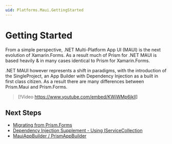```yaml
---
uid: Platforms.Maui.GettingStarted
---
```


# Getting Started

From a simple perspective, .NET Multi-Platform App UI (MAUI) is the next evolution of Xamarin.Forms. As a result much of Prism for .NET MAUI is based heavily & in many cases identical to Prism for Xamarin.Forms.

.NET MAUI however represents a shift in paradigms, with the introduction of the SingleProject, an App Builder with Dependency Injection as a built in first class citizen. As a result there are many differences between Prism.Maui and Prism.Forms.

> [!Video https://www.youtube.com/embed/KWiWMp6jklI]

## Next Steps

- [Migrating from Prism.Forms](xref:Platforms.Maui.Migrating)
- [Dependency Injection Supplement - Using IServiceCollection](xref:DependencyInjection.Supplement)
- [MauiAppBuilder / PrismAppBuilder](xref:Platforms.Maui.AppBuilder)